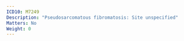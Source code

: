 ```yaml
---
ICD10: M7249
Description: "Pseudosarcomatous fibromatosis: Site unspecified"
Matters: No
Weight: 0
---
```

